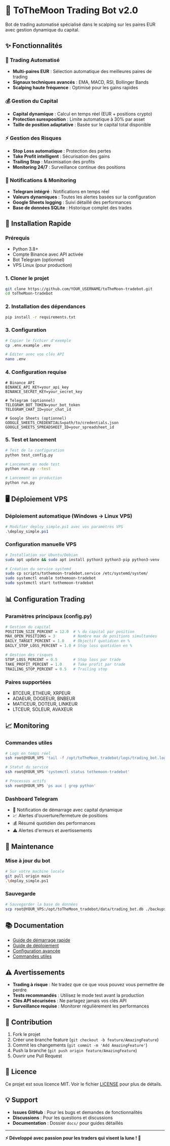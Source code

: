 # 🚀 ToTheMoon Trading Bot v2.0

Bot de trading automatisé spécialisé dans le scalping sur les paires EUR avec gestion dynamique du capital.

## ✨ Fonctionnalités

### 🎯 Trading Automatisé
- **Multi-paires EUR** : Sélection automatique des meilleures paires de trading
- **Signaux techniques avancés** : EMA, MACD, RSI, Bollinger Bands
- **Scalping haute fréquence** : Optimisé pour les gains rapides

### 💰 Gestion du Capital
- **Capital dynamique** : Calcul en temps réel (EUR + positions crypto)
- **Protection surexposition** : Limite automatique à 30% par asset
- **Taille de position adaptative** : Basée sur le capital total disponible

### ⚡ Gestion des Risques
- **Stop Loss automatique** : Protection des pertes
- **Take Profit intelligent** : Sécurisation des gains
- **Trailing Stop** : Maximisation des profits
- **Monitoring 24/7** : Surveillance continue des positions

### 📱 Notifications & Monitoring
- **Telegram intégré** : Notifications en temps réel
- **Valeurs dynamiques** : Toutes les alertes basées sur la configuration
- **Google Sheets logging** : Suivi détaillé des performances
- **Base de données SQLite** : Historique complet des trades

## 🚀 Installation Rapide

### Prérequis
- Python 3.8+
- Compte Binance avec API activée
- Bot Telegram (optionnel)
- VPS Linux (pour production)

### 1. Cloner le projet
```bash
git clone https://github.com/YOUR_USERNAME/toTheMoon-tradebot.git
cd toTheMoon-tradebot
```

### 2. Installation des dépendances
```bash
pip install -r requirements.txt
```

### 3. Configuration
```bash
# Copier le fichier d'exemple
cp .env.example .env

# Éditer avec vos clés API
nano .env
```

### 4. Configuration requise
```env
# Binance API
BINANCE_API_KEY=your_api_key
BINANCE_SECRET_KEY=your_secret_key

# Telegram (optionnel)
TELEGRAM_BOT_TOKEN=your_bot_token
TELEGRAM_CHAT_ID=your_chat_id

# Google Sheets (optionnel)
GOOGLE_SHEETS_CREDENTIALS=path/to/credentials.json
GOOGLE_SHEETS_SPREADSHEET_ID=your_spreadsheet_id
```

### 5. Test et lancement
```bash
# Test de la configuration
python test_config.py

# Lancement en mode test
python run.py --test

# Lancement en production
python run.py
```

## 🖥️ Déploiement VPS

### Déploiement automatique (Windows -> Linux VPS)
```powershell
# Modifier deploy_simple.ps1 avec vos paramètres VPS
.\deploy_simple.ps1
```

### Configuration manuelle VPS
```bash
# Installation sur Ubuntu/Debian
sudo apt update && sudo apt install python3 python3-pip python3-venv

# Création du service systemd
sudo cp scripts/tothemoon-tradebot.service /etc/systemd/system/
sudo systemctl enable tothemoon-tradebot
sudo systemctl start tothemoon-tradebot
```

## 📊 Configuration Trading

### Paramètres principaux (config.py)
```python
# Gestion du capital
POSITION_SIZE_PERCENT = 12.0  # % du capital par position
MAX_OPEN_POSITIONS = 3        # Nombre max de positions simultanées
DAILY_TARGET_PERCENT = 1.0    # Objectif quotidien en %
DAILY_STOP_LOSS_PERCENT = 1.0 # Stop loss quotidien en %

# Gestion des risques
STOP_LOSS_PERCENT = 0.5       # Stop loss par trade
TAKE_PROFIT_PERCENT = 1.0     # Take profit par trade
TRAILING_STOP_PERCENT = 0.5   # Trailing stop
```

### Paires supportées
- BTCEUR, ETHEUR, XRPEUR
- ADAEUR, DOGEEUR, BNBEUR
- MATICEUR, DOTEUR, LINKEUR
- LTCEUR, SOLEUR, AVAXEUR

## 📈 Monitoring

### Commandes utiles
```bash
# Logs en temps réel
ssh root@YOUR_VPS 'tail -f /opt/toTheMoon_tradebot/logs/trading_bot.log'

# Statut du service
ssh root@YOUR_VPS 'systemctl status tothemoon-tradebot'

# Processus actifs
ssh root@YOUR_VPS 'ps aux | grep python'
```

### Dashboard Telegram
- 🚀 Notification de démarrage avec capital dynamique
- 📈 Alertes d'ouverture/fermeture de positions
- 💰 Résumé quotidien des performances
- ⚠️ Alertes d'erreurs et avertissements

## 🔧 Maintenance

### Mise à jour du bot
```bash
# Sur votre machine locale
git pull origin main
.\deploy_simple.ps1
```

### Sauvegarde
```bash
# Sauvegarder la base de données
scp root@YOUR_VPS:/opt/toTheMoon_tradebot/data/trading_bot.db ./backups/
```

## 📚 Documentation

- [Guide de démarrage rapide](docs/QUICK_START.md)
- [Guide de déploiement](docs/DEPLOYMENT_SUMMARY.md)
- [Configuration avancée](docs/OPTIMISATION_CONFIG.md)
- [Commandes utiles](docs/commandes_utiles.md)

## ⚠️ Avertissements

- **Trading à risque** : Ne tradez que ce que vous pouvez vous permettre de perdre
- **Tests recommandés** : Utilisez le mode test avant la production
- **Clés API sécurisées** : Ne partagez jamais vos clés API
- **Surveillance requise** : Monitorer régulièrement les performances

## 🤝 Contribution

1. Fork le projet
2. Créer une branche feature (`git checkout -b feature/AmazingFeature`)
3. Commit les changements (`git commit -m 'Add AmazingFeature'`)
4. Push la branche (`git push origin feature/AmazingFeature`)
5. Ouvrir une Pull Request

## 📄 Licence

Ce projet est sous licence MIT. Voir le fichier [LICENSE](LICENSE) pour plus de détails.

## 💡 Support

- **Issues GitHub** : Pour les bugs et demandes de fonctionnalités
- **Discussions** : Pour les questions et discussions
- **Documentation** : Dossier `docs/` pour guides détaillés

---

**⚡ Développé avec passion pour les traders qui visent la lune ! 🌙**